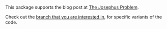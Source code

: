 
This package supports the blog post at [The Josephus Problem](https://optimix.dev/2020/08/14/the-josephus-problem/).

Check out the [branch that you are interested in](https://github.com/rri/josephus/branches), for specific variants of the code.
